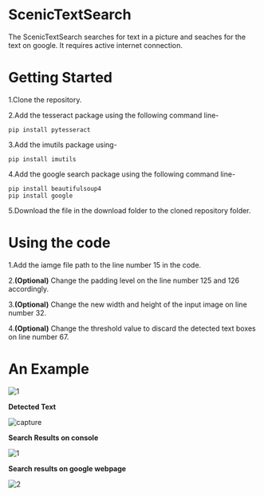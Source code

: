 # ScenicTextSearch

The ScenicTextSearch searches for text in a picture and seaches for the text on google.
It requires active internet connection.


# Getting Started

1.Clone the repository.

2.Add the tesseract package using the following command line-

```
pip install pytesseract
```

3.Add the imutils package using-

```
pip install imutils
```

4.Add the google search package using the following command line-

```
pip install beautifulsoup4
pip install google
```

5.Download the file in the download folder to the cloned repository folder.


# Using the code

1.Add the iamge file path to the line number 15 in the code.

2.**(Optional)** Change the padding level on the line number 125 and 126 accordingly.

3.**(Optional)** Change the new width and height of the input image on line number 32.

4.**(Optional)** Change the threshold value to discard the detected text boxes on line number 67.


# An Example

![1](https://user-images.githubusercontent.com/31141798/51114496-7d846600-182b-11e9-8f98-47f15b46d6d0.jpg)


**Detected Text**

![capture](https://user-images.githubusercontent.com/31141798/51114654-f4216380-182b-11e9-8283-b2acb0fbff00.PNG)

**Search Results on console**

![1](https://user-images.githubusercontent.com/31141798/51114813-6c882480-182c-11e9-8083-c10f3fd965a9.png)

**Search results on google webpage**

![2](https://user-images.githubusercontent.com/31141798/51114819-73169c00-182c-11e9-8124-fac29d1059cd.png)


